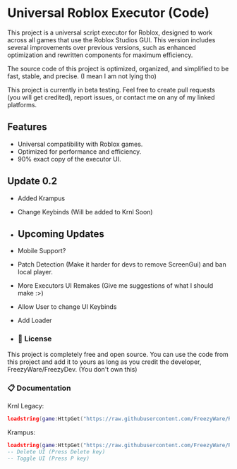 # Universal Roblox Executor (Code)
This project is a universal script executor for Roblox, designed to work across all games that use the Roblox Studios GUI. This version includes several improvements over previous versions, such as enhanced optimization and rewritten components for maximum efficiency.

The source code of this project is optimized, organized, and simplified to be fast, stable, and precise. (I mean I am not lying tho)

This project is currently in beta testing. Feel free to create pull requests (you will get credited), report issues, or contact me on any of my linked platforms.

## Features
- Universal compatibility with Roblox games.
- Optimized for performance and efficiency.
- 90% exact copy of the executor UI.

## Update 0.2
- Added Krampus
- Change Keybinds (Will be added to Krnl Soon)
- ## Upcoming Updates
- Mobile Support?
- Patch Detection (Make it harder for devs to remove ScreenGui) and ban local player.
- More Executors UI Remakes (Give me suggestions of what I should make :>)
- Allow User to change UI Keybinds
- Add Loader

- ### 📜 License
This project is completely free and open source. You can use the code from this project and add it to yours as long as you credit the developer, FreezyWare/FreezyDev. (You don't own this)

### 📋 Documentation
Krnl Legacy:
```lua
loadstring(game:HttpGet("https://raw.githubusercontent.com/FreezyWare/Remake-Executor/main/Executor/Krnl-Legacy.Lua"))()
```
Krampus:
```lua
loadstring(game:HttpGet("https://raw.githubusercontent.com/FreezyWare/Remake-Executor/main/Executor/Krampus.Lua"))()
-- Delete UI (Press Delete key)
-- Toggle UI (Press P key)
```
